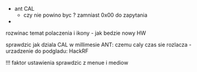 - ant CAL
	- czy nie powino byc ? zamniast 0x00 do zapytania
- 


rozwinac temat polaczenia i ikony - jak bedzie nowy HW


sprawdzic jak dziala CAL w millimesie
ANT: czemu caly czas sie rozlacza - urzadzenie do podgladu: HackRF

!!! faktor ustawienia sprawdzic z menue i mediow